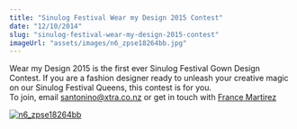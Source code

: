 ```yaml
---
title: "Sinulog Festival Wear my Design 2015 Contest"
date: "12/10/2014"
slug: "sinulog-festival-wear-my-design-2015-contest"
imageUrl: "assets/images/n6_zpse18264bb.jpg"
---
```


Wear my Design 2015 is the first ever Sinulog Festival Gown Design Contest. If you are a fashion designer ready to unleash your creative magic on our Sinulog Festival Queens, this contest is for you.  
To join, email santonino@xtra.co.nz or get in touch with [France Martirez](https://www.facebook.com/france.martirez)

[![n6_zpse18264bb](https://i0.wp.com/santonino-nz.org/wp-content/uploads/2014/10/n6_zpse18264bb.jpg?resize=430%2C626)](https://i0.wp.com/santonino-nz.org/wp-content/uploads/2014/10/n6_zpse18264bb.jpg)